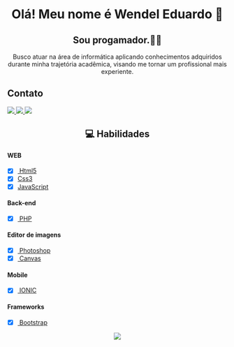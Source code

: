 <h1 align="center"> Olá! Meu nome é Wendel Eduardo 👋 </h1>
<h2 align="center"> Sou progamador.👨‍💻 </h2>
<p align="center"> Busco atuar na área de informática aplicando
conhecimentos adquiridos durante minha trajetória acadêmica, visando me
tornar um profissional mais experiente.</p>
<h2>Contato</h2>
<p>
  <a href="mailto:wendeleduardo2002@gmail.com" alt="E-mail" target="_blank">
    <img src="https://img.shields.io/badge/-Gmail-c14438?style=for-the-badge&logo=Gmail&logoColor=white" />
</a>
<a href="https://www.linkedin.com/in/wendel-eduardo-b72b231a2/" alt="LinkedIn" target="_blank">
    <img src="https://img.shields.io/badge/-LinkedIn-blue?style=for-the-badge&logo=Linkedin&logoColor=white" />
</a>

<a href="https://www.instagram.com/eduardo.wendel.35/" alt="Instagram" target="_blank">
    <img src="https://img.shields.io/badge/-Instagram-%23E4405F?style=for-the-badge&logo=Instagram&logoColor=white" />
</a>
</p>

<h2 align="center"> 💻 Habilidades </h2>


#### WEB
- [x] <a href="https://developer.mozilla.org/pt-BR/docs/Web/HTML"> Html5 </a>
- [x] <a href="https://developer.mozilla.org/pt-BR/docs/Web/CSS">Css3 </a>
- [x] <a href="https://developer.mozilla.org/pt-BR/docs/Web/JavaScript">JavaScript </a>

#### Back-end
- [x] <a href="https://www.php.net/manual/pt_BR/intro-whatis.php"> PHP </a>

#### Editor de imagens
- [x] <a href="https://www.adobe.com/br/products/photoshop.html"> Photoshop </a>
- [x] <a href="https://www.canva.com/"> Canvas </a>

#### Mobile 
- [x] <a href="https://ionicframework.com/"> IONIC </a>

#### Frameworks
- [x] <a href="https://getbootstrap.com/"> Bootstrap </a>

<p align="center"><img src="https://68.media.tumblr.com/17457ab9d237a92560515d8b349496aa/tumblr_os33ocsLtQ1vom0g7o1_1280.gif"></p>


<!--
**WendelEduardo/WendelEduardo** is a ✨ _special_ ✨ repository because its `README.md` (this file) appears on your GitHub profile.

Here are some ideas to get you started:

- 🔭 I’m currently working on ...
- 🌱 I’m currently learning ...
- 👯 I’m looking to collaborate on ...
- 🤔 I’m looking for help with ...
- 💬 Ask me about ...
- 📫 How to reach me: ...
- 😄 Pronouns: ...
- ⚡ Fun fact: ...
-->

